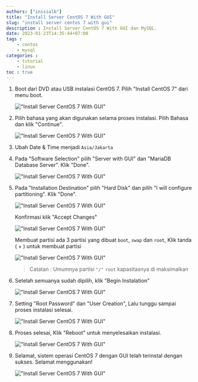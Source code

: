 ```yaml
---
authors: ["inisialb"]
title: "Install Server CentOS 7 With GUI"
slug: "install server centos 7 with gui"
description : Install Server CentOS 7 With GUI dan MySQL.
date: 2023-01-23T14:35:44+07:00
tags : 
    - centos
    - mysql
categories : 
    - tutorial
    - linux
toc : true
---
```


1. Boot dari DVD atau USB instalasi CentOS 7. Pilih "Install CentOS 7" dari menu boot.

    !["Install Server CentOS 7 With GUI"](https://imgur.com/KmeQJiO.png "Pilih Install CentOS 7")

2. Pilih bahasa yang akan digunakan selama proses instalasi. Pilih Bahasa dan klik "Continue".

    !["Install Server CentOS 7 With GUI"](https://imgur.com/h4QdOUd.png "Pilih Bahasa")

3. Ubah Date & Time menjadi `Asia/Jakarta`

4. Pada "Software Selection" pilih "Server with GUI" dan "MariaDB Database Server". Klik "Done".

    !["Install Server CentOS 7 With GUI"](https://imgur.com/KJ23aDM.png)

5. Pada "Installation Destination" pilih "Hard Disk" dan pilih "I will configure partitioning". Klik "Done".

    !["Install Server CentOS 7 With GUI"](https://imgur.com/hkFCpCy.png)

    Konfirmasi klik "Accept Changes"

    !["Install Server CentOS 7 With GUI"](https://imgur.com/gJVO4yX.png)

    Membuat partisi ada 3 partisi yang dibuat `boot`, `swap` dan `root`, Klik tanda ( + ) untuk membuat partisi

    !["Install Server CentOS 7 With GUI"](https://imgur.com/BNDDl0X.png)

    > Catatan : Umumnya partisi `"/"` `root` kapasitasnya di maksimalkan

    <!-- ![](https://imgur.com/UOwM1Kc.png) -->
6. Setelah semuanya sudah dipilih, klik "Begin Instalation"

    !["Install Server CentOS 7 With GUI"](https://imgur.com/QloDBDq.png)

7. Setting "Root Password" dan "User Creation", Lalu tunggu sampai proses instalasi selesai.

    !["Install Server CentOS 7 With GUI"](https://imgur.com/Q8vUGdm.png)

8. Proses selesai, Klik "Reboot" untuk menyelesaikan instalasi.

    !["Install Server CentOS 7 With GUI"](https://imgur.com/64COTZ9.png)

9. Selamat, sistem operasi CentOS 7 dengan GUI telah terinstal dengan sukses. Selamat menggunakan!

    !["Install Server CentOS 7 With GUI"](https://imgur.com/f5oHkuy.png)
